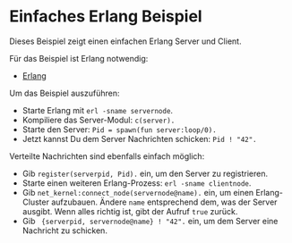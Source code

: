 Einfaches Erlang Beispiel
================

Dieses Beispiel zeigt einen einfachen Erlang Server und Client.

Für das Beispiel ist Erlang notwendig:
- [Erlang](http://www.erlang.org/download.html)

Um das Beispiel auszuführen:
- Starte Erlang mit `erl -sname servernode`.
- Kompiliere das Server-Modul: `c(server).`
- Starte den Server: `Pid = spawn(fun server:loop/0).`
- Jetzt kannst Du dem Server Nachrichten schicken: `Pid ! "42".`

Verteilte Nachrichten sind ebenfalls einfach möglich:
- Gib `register(serverpid, Pid).` ein, um den Server zu registrieren.
- Starte einen weiteren Erlang-Prozess: `erl -sname clientnode`.
- Gib `net_kernel:connect_node(servernode@name).` ein, um einen Erlang-Cluster aufzubauen. Ändere `name` entsprechend dem, was der Server ausgibt. Wenn alles richtig ist, gibt der Aufruf `true` zurück.
- Gib ` {serverpid, servernode@name} ! "42".` ein, um dem Server eine Nachricht zu schicken.
